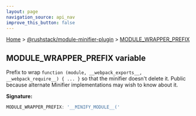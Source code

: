 ```yaml
---
layout: page
navigation_source: api_nav
improve_this_button: false
---
```



[Home](./index.md) &gt; [@rushstack/module-minifier-plugin](./module-minifier-plugin.md) &gt; [MODULE\_WRAPPER\_PREFIX](./module-minifier-plugin.module_wrapper_prefix.md)

## MODULE\_WRAPPER\_PREFIX variable

Prefix to wrap `function (module, __webpack_exports__, __webpack_require__) { ... }` so that the minifier doesn't delete it. Public because alternate Minifier implementations may wish to know about it.

<b>Signature:</b>

```typescript
MODULE_WRAPPER_PREFIX: '__MINIFY_MODULE__('
```
